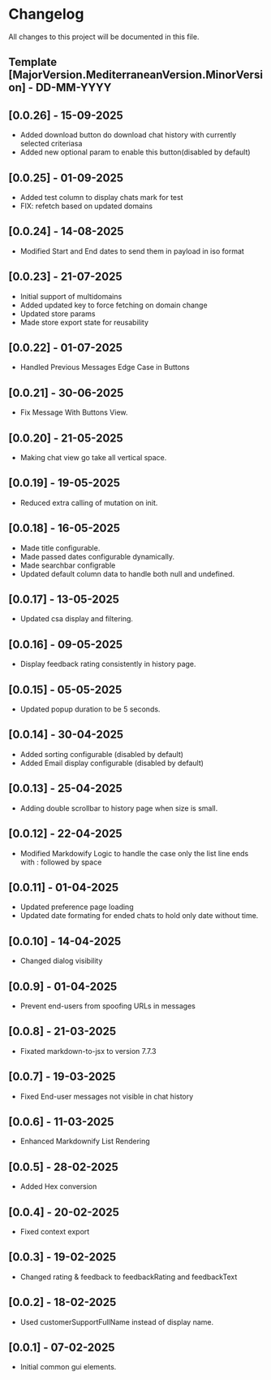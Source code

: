 # Changelog

All changes to this project will be documented in this file.

## Template [MajorVersion.MediterraneanVersion.MinorVersion] - DD-MM-YYYY

## [0.0.26] - 15-09-2025

- Added download button do download chat history with currently selected criteriasa
- Added new optional param to enable this button(disabled by default)

## [0.0.25] - 01-09-2025

- Added test column to display chats mark for test
- FIX: refetch based on updated domains

## [0.0.24] - 14-08-2025

- Modified Start and End dates to send them in payload in iso format

## [0.0.23] - 21-07-2025

- Initial support of multidomains
- Added updated key to force fetching on domain change
- Updated store params
- Made store export state for reusability

## [0.0.22] - 01-07-2025

- Handled Previous Messages Edge Case in Buttons

## [0.0.21] - 30-06-2025

- Fix Message With Buttons View.

## [0.0.20] - 21-05-2025

- Making chat view go take all vertical space.

## [0.0.19] - 19-05-2025

- Reduced extra calling of mutation on init.

## [0.0.18] - 16-05-2025

- Made title configurable.
- Made passed dates configurable dynamically.
- Made searchbar configrable
- Updated default column data to handle both null and undefined.

## [0.0.17] - 13-05-2025

- Updated csa display and filtering.


## [0.0.16] - 09-05-2025

- Display feedback rating consistently in history page.

## [0.0.15] - 05-05-2025

- Updated popup duration to be 5 seconds.

## [0.0.14] - 30-04-2025

- Added sorting configurable (disabled by default)
- Added Email display configurable (disabled by default)

## [0.0.13] - 25-04-2025

- Adding double scrollbar to history page when size is small.

## [0.0.12] - 22-04-2025

- Modified Markdowify Logic to handle the case only the list line ends with : followed by space

## [0.0.11] - 01-04-2025

- Updated preference page loading
- Updated date formating for ended chats to hold only date without time.

## [0.0.10] - 14-04-2025

- Changed dialog visibility

## [0.0.9] - 01-04-2025

- Prevent end-users from spoofing URLs in messages

## [0.0.8] - 21-03-2025

- Fixated markdown-to-jsx to version 7.7.3

## [0.0.7] - 19-03-2025

- Fixed End-user messages not visible in chat history

## [0.0.6] - 11-03-2025

- Enhanced Markdownify List Rendering

## [0.0.5] - 28-02-2025

- Added Hex conversion

## [0.0.4] - 20-02-2025

- Fixed context export

## [0.0.3] - 19-02-2025

- Changed rating & feedback to feedbackRating and feedbackText

## [0.0.2] - 18-02-2025

- Used customerSupportFullName instead of display name.

## [0.0.1] - 07-02-2025

- Initial common gui elements.
